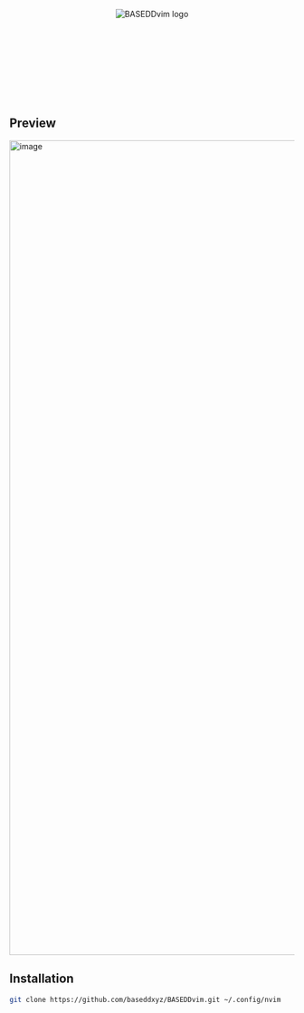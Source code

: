 <p align="center">
  <picture>
    <source media="(prefers-color-scheme: dark)" srcset="https://github.com/user-attachments/assets/2d6eb58d-9ef0-4b70-8a3b-85890dcf10ac">
    <source media="(prefers-color-scheme: light)" srcset="https://github.com/user-attachments/assets/6b6edbd6-b603-46de-8911-d74985541bb7">
    <img style="min-height:160px;" alt="BASEDDvim logo" src="https://github.com/user-attachments/assets/2d6eb58d-9ef0-4b70-8a3b-85890dcf10ac">
  </picture>
</p>

## Preview
<img width="1440" alt="image" src="https://github.com/user-attachments/assets/d30adc52-c282-4d6c-81c7-26a492bef66f">

## Installation
```bash
git clone https://github.com/baseddxyz/BASEDDvim.git ~/.config/nvim
```

